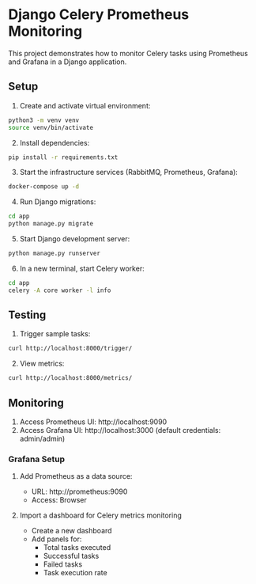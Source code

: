 # Django Celery Prometheus Monitoring

This project demonstrates how to monitor Celery tasks using Prometheus and Grafana in a Django application.

## Setup

1. Create and activate virtual environment:
```bash
python3 -m venv venv
source venv/bin/activate
```

2. Install dependencies:
```bash
pip install -r requirements.txt
```

3. Start the infrastructure services (RabbitMQ, Prometheus, Grafana):
```bash
docker-compose up -d
```

4. Run Django migrations:
```bash
cd app
python manage.py migrate
```

5. Start Django development server:
```bash
python manage.py runserver
```

6. In a new terminal, start Celery worker:
```bash
cd app
celery -A core worker -l info
```

## Testing

1. Trigger sample tasks:
```bash
curl http://localhost:8000/trigger/
```

2. View metrics:
```bash
curl http://localhost:8000/metrics/
```

## Monitoring

1. Access Prometheus UI: http://localhost:9090
2. Access Grafana UI: http://localhost:3000 (default credentials: admin/admin)

### Grafana Setup

1. Add Prometheus as a data source:
   - URL: http://prometheus:9090
   - Access: Browser

2. Import a dashboard for Celery metrics monitoring
   - Create a new dashboard
   - Add panels for:
     - Total tasks executed
     - Successful tasks
     - Failed tasks
     - Task execution rate 